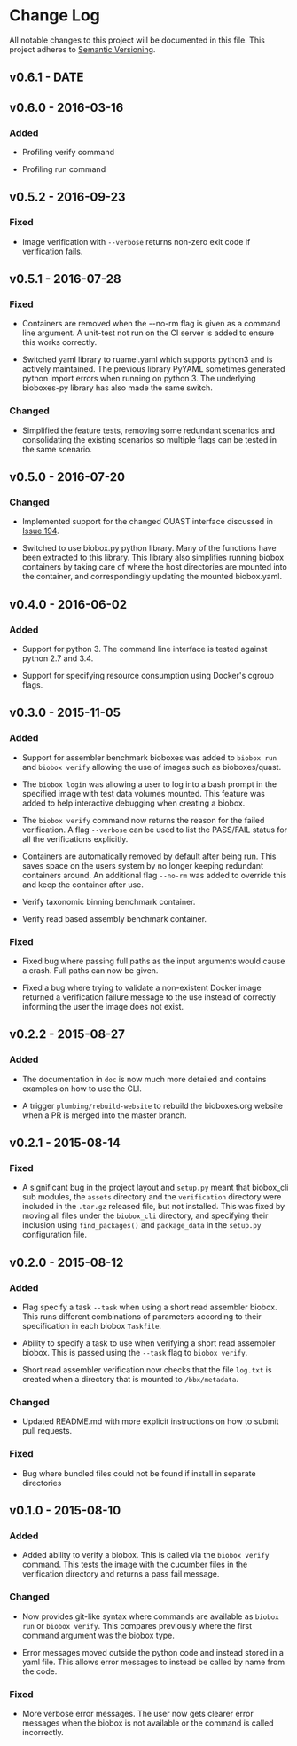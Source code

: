# Change Log

All notable changes to this project will be documented in this file. This
project adheres to [Semantic Versioning](http://semver.org/).

## v0.6.1 - DATE

## v0.6.0 - 2016-03-16

### Added

  * Profiling verify command

  * Profiling run command

## v0.5.2 - 2016-09-23

### Fixed

  * Image verification with `--verbose` returns non-zero exit code if
    verification fails.

## v0.5.1 - 2016-07-28

### Fixed

  * Containers are removed when the --no-rm flag is given as a command line
    argument. A unit-test not run on the CI server is added to ensure this
    works correctly.

  * Switched yaml library to ruamel.yaml which supports python3 and is actively
    maintained. The previous library PyYAML sometimes generated python import
    errors when running on python 3. The underlying bioboxes-py library has
    also made the same switch.

### Changed

  * Simplified the feature tests, removing some redundant scenarios and
    consolidating the existing scenarios so multiple flags can be tested in the
    same scenario.

## v0.5.0 - 2016-07-20

### Changed

  * Implemented support for the changed QUAST interface discussed in [Issue
    194][194].

  * Switched to use biobox.py python library. Many of the functions have been
    extracted to this library. This library also simplifies running biobox
    containers by taking care of where the host directories are mounted into
    the container, and correspondingly updating the mounted biobox.yaml.

[194]: https://github.com/bioboxes/rfc/issues/194

## v0.4.0 - 2016-06-02

### Added

  * Support for python 3. The command line interface is tested against python
    2.7 and 3.4.

  * Support for specifying resource consumption using Docker's cgroup flags.

## v0.3.0 - 2015-11-05

### Added

  * Support for assembler benchmark bioboxes was added to `biobox run` and
    `biobox verify` allowing the use of images such as bioboxes/quast.

  * The `biobox login` was allowing a user to log into a bash prompt in the
    specified image with test data volumes mounted. This feature was added to
    help interactive debugging when creating a biobox.

  * The `biobox verify` command now returns the reason for the failed
    verification. A flag `--verbose` can be used to list the PASS/FAIL status
    for all the verifications explicitly.

  * Containers are automatically removed by default after being run. This saves
    space on the users system by no longer keeping redundant containers around.
    An additional flag `--no-rm` was added to override this and keep
    the container after use.

  * Verify taxonomic binning benchmark container.

  * Verify read based assembly benchmark container.

### Fixed

  * Fixed bug where passing full paths as the input arguments would cause a
    crash. Full paths can now be given.

  * Fixed a bug where trying to validate a non-existent Docker image returned a
    verification failure message to the use instead of correctly informing the
    user the image does not exist.

## v0.2.2 - 2015-08-27

### Added

  * The documentation in `doc` is now much more detailed and contains examples
    on how to use the CLI.

  * A trigger `plumbing/rebuild-website` to rebuild the bioboxes.org website
    when a PR is merged into the master branch.

## v0.2.1 - 2015-08-14

### Fixed

  * A significant bug in the project layout and `setup.py` meant that
    biobox_cli sub modules, the `assets` directory and the `verification`
    directory were included in the `.tar.gz` released file, but not installed.
    This was fixed by moving all files under the `biobox_cli` directory, and
    specifying their inclusion using `find_packages()` and `package_data` in
    the `setup.py` configuration file.

## v0.2.0 - 2015-08-12

### Added

  * Flag specify a task `--task` when using a short read assembler biobox. This
    runs different combinations of parameters according to their specification
    in each biobox `Taskfile`.

  * Ability to specify a task to use when verifying a short read assembler
    biobox. This is passed using the `--task` flag to `biobox verify`.

  * Short read assembler verification now checks that the file `log.txt` is
    created when a directory that is mounted to `/bbx/metadata`.

### Changed

  * Updated README.md with more explicit instructions on how to submit pull
    requests.

### Fixed

  * Bug where bundled files could not be found if install in separate
    directories

## v0.1.0 - 2015-08-10

### Added

  * Added ability to verify a biobox. This is called via the `biobox verify`
    command. This tests the image with the cucumber files in the verification
    directory and returns a pass fail message.

### Changed

  * Now provides git-like syntax where commands are available as `biobox run`
    or `biobox verify`. This compares previously where the first command
    argument was the biobox type.

  * Error messages moved outside the python code and instead stored in a yaml
    file. This allows error messages to instead be called by name from the
    code.

### Fixed

  * More verbose error messages. The user now gets clearer error messages when
    the biobox is not available or the command is called incorrectly.
